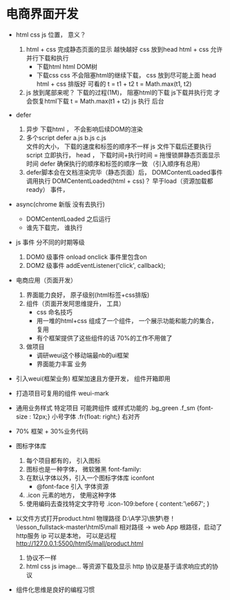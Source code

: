 # 电商界面开发

- html css js 位置， 意义？
    1. html + css  完成静态页面的显示 越快越好
        css 放到head html + css 允许并行下载和执行
        - 下载html html   DOM树
        - 下载css 
        css 不会阻塞html的继续下载， css 放到尽可能上面 head 
        html + css  排版好  可看的
        t = t1 + t2 
        t = Math.max(t1, t2)
    2. js 放到尾部来呢？
        下载的过程(1M)， 阻塞html的下载
        js下载并执行完 才会恢复html下载
        t = Math.max(t1 + t2) 
        js 执行 后台 

- defer 
    1. 异步 下载html ， 不会影响后续DOM的渲染
    2. 多个script defer a.js  b.js  c.js  
        文件的大小， 下载的速度和标签的顺序不一样
        js 文件下载后还要执行
        script 立即执行， head ， 下载时间+执行时间 = 拖慢锁屏静态页面显示时间
        defer 确保执行的顺序和标签的顺序一致 （引入顺序有总用）
    3. defer脚本会在文档渲染完毕（静态页面）后， DOMContentLoaded事件调用执行
        DOMCententLoaded(html + css)？  早于load（资源加载都ready） 事件，

- async(chrome 新版 没有去执行)
    - DOMCententLoaded 之后运行
    - 谁先下载完， 谁执行

- js 事件 分不同的时期等级
    1. DOM0 级事件 onload onclick 事件里包含on
    2. DOM2 级事件 addEventListener('click', callback);


- 电商应用（页面开发）
    1. 界面能力良好， 原子级别(html标签+css排版)
    2. 组件（页面开发阿思维提升， 工具）
        - css 命名技巧
        - 用一堆的html+css 组成了一个组件， 一个展示功能和能力的集合， 复用
        - 有个框架提供了这些组件的话 70%的工作不用做了
    3. 做项目
        - 调研weui这个移动端最nb的ui框架
        - 界面能力丰富 业务

- 引入weui(框架业务) 框架加速且方便开发， 组件开箱即用
- 打造项目可复用的组件 weui-mark 
- 通用业务样式 特定项目  可能跨组件 或样式功能的
    .bg_green 
    .f_sm {font-size : 12px;} 小号字体
    .fr{float: right;} 右对齐

- 70% 框架 + 30%业务代码

- 图标字体库
    1. 每个项目都有的， 引入图标
    2. 图标也是一种字体， 微软雅黑
        font-family:
    3. 在默认字体以外，引入一个图标字体库
        iconfont
        - @font-face 引入 字体资源
    4. .icon  元素的地方， 使用这种字体
    5. 使用编码去查找特定文字符号
        .icon-109:before {
            content:'\e667';
        }

- 以文件方式打开product.html 
    物理路径
    D:\A学习\旅梦\卷！\lesson_fullstack-master\html5\mall
    相对路径  -> web App 根路径，启动了http服务
    ip 可以是本地， 可以是远程
    http://127.0.0.1:5500/html5/mall/product.html

    1. 协议不一样
    2. html css js image... 等资源下载及显示
        http 协议是基于请求响应式的协议

- 组件化思维是良好的编程习惯
    
    